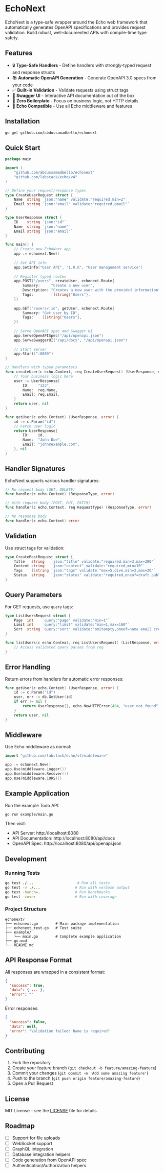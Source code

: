 # EchoNext

EchoNext is a type-safe wrapper around the Echo web framework that automatically generates OpenAPI specifications and provides request validation. Build robust, well-documented APIs with compile-time type safety.

## Features

- 🔒 **Type-Safe Handlers** - Define handlers with strongly-typed request and response structs
- 📚 **Automatic OpenAPI Generation** - Generate OpenAPI 3.0 specs from your code
- ✅ **Built-in Validation** - Validate requests using struct tags
- 📖 **Swagger UI** - Interactive API documentation out of the box
- 🚀 **Zero Boilerplate** - Focus on business logic, not HTTP details
- 🔌 **Echo Compatible** - Use all Echo middleware and features

## Installation

```bash
go get github.com/abdussamadbello/echonext
```

## Quick Start

```go
package main

import (
    "github.com/abdussamadbello/echonext"
    "github.com/labstack/echo/v4"
)

// Define your request/response types
type CreateUserRequest struct {
    Name  string `json:"name" validate:"required,min=2"`
    Email string `json:"email" validate:"required,email"`
}

type UserResponse struct {
    ID    string `json:"id"`
    Name  string `json:"name"`
    Email string `json:"email"`
}

func main() {
    // Create new EchoNext app
    app := echonext.New()
    
    // Set API info
    app.SetInfo("User API", "1.0.0", "User management service")
    
    // Register typed routes
    app.POST("/users", createUser, echonext.Route{
        Summary:     "Create a new user",
        Description: "Creates a new user with the provided information",
        Tags:        []string{"Users"},
    })
    
    app.GET("/users/:id", getUser, echonext.Route{
        Summary: "Get user by ID",
        Tags:    []string{"Users"},
    })
    
    // Serve OpenAPI spec and Swagger UI
    app.ServeOpenAPISpec("/api/openapi.json")
    app.ServeSwaggerUI("/api/docs", "/api/openapi.json")
    
    // Start server
    app.Start(":8080")
}

// Handlers with typed parameters
func createUser(c echo.Context, req CreateUserRequest) (UserResponse, error) {
    // Your business logic here
    user := UserResponse{
        ID:    "123",
        Name:  req.Name,
        Email: req.Email,
    }
    return user, nil
}

func getUser(c echo.Context) (UserResponse, error) {
    id := c.Param("id")
    // Fetch user logic
    return UserResponse{
        ID:    id,
        Name:  "John Doe",
        Email: "john@example.com",
    }, nil
}
```

## Handler Signatures

EchoNext supports various handler signatures:

```go
// No request body (GET, DELETE)
func handler(c echo.Context) (ResponseType, error)

// With request body (POST, PUT, PATCH)
func handler(c echo.Context, req RequestType) (ResponseType, error)

// No response body
func handler(c echo.Context) error
```

## Validation

Use struct tags for validation:

```go
type CreatePostRequest struct {
    Title   string   `json:"title" validate:"required,min=3,max=200"`
    Content string   `json:"content" validate:"required,min=10"`
    Tags    []string `json:"tags" validate:"max=5,dive,min=2,max=20"`
    Status  string   `json:"status" validate:"required,oneof=draft published"`
}
```

## Query Parameters

For GET requests, use `query` tags:

```go
type ListUsersRequest struct {
    Page  int    `query:"page" validate:"min=1"`
    Limit int    `query:"limit" validate:"min=1,max=100"`
    Sort  string `query:"sort" validate:"omitempty,oneof=name email created_at"`
}

func listUsers(c echo.Context, req ListUsersRequest) (ListResponse, error) {
    // Access validated query params from req
}
```

## Error Handling

Return errors from handlers for automatic error responses:

```go
func getUser(c echo.Context) (UserResponse, error) {
    id := c.Param("id")
    user, err := db.GetUser(id)
    if err != nil {
        return UserResponse{}, echo.NewHTTPError(404, "user not found")
    }
    return user, nil
}
```

## Middleware

Use Echo middleware as normal:

```go
import "github.com/labstack/echo/v4/middleware"

app := echonext.New()
app.Use(middleware.Logger())
app.Use(middleware.Recover())
app.Use(middleware.CORS())
```

## Example Application

Run the example Todo API:

```bash
go run example/main.go
```

Then visit:
- API Server: http://localhost:8080
- API Documentation: http://localhost:8080/api/docs
- OpenAPI Spec: http://localhost:8080/api/openapi.json

## Development

### Running Tests

```bash
go test ./...                    # Run all tests
go test -v ./...                # Run with verbose output
go test -bench=.                # Run benchmarks
go test -cover                  # Run with coverage
```

### Project Structure

```
echonext/
├── echonext.go        # Main package implementation
├── echonext_test.go   # Test suite
├── example/
│   └── main.go        # Complete example application
├── go.mod
└── README.md
```

## API Response Format

All responses are wrapped in a consistent format:

```json
{
  "success": true,
  "data": { ... },
  "error": ""
}
```

Error responses:

```json
{
  "success": false,
  "data": null,
  "error": "Validation failed: Name is required"
}
```

## Contributing

1. Fork the repository
2. Create your feature branch (`git checkout -b feature/amazing-feature`)
3. Commit your changes (`git commit -m 'Add some amazing feature'`)
4. Push to the branch (`git push origin feature/amazing-feature`)
5. Open a Pull Request

## License

MIT License - see the [LICENSE](LICENSE) file for details.

## Roadmap

- [ ] Support for file uploads
- [ ] WebSocket support
- [ ] GraphQL integration
- [ ] Database integration helpers
- [ ] Code generation from OpenAPI spec
- [ ] Authentication/Authorization helpers